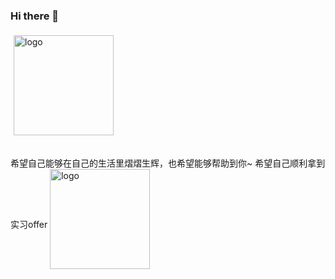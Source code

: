 ### Hi there 👋

<img src="https://github-readme-stats.vercel.app/api?username=fengxiaop&show_icons=true" alt="logo" height="160" align="center" style="margin: 5px; margin-bottom: 20px;" />

希望自己能够在自己的生活里熠熠生辉，也希望能够帮助到你~
希望自己顺利拿到实习offer
<img src="https://github-profile-trophy.vercel.app/?username=fengxiaop&theme=flat&column=7" alt="logo" height="160" align="center" style="margin: auto; margin-bottom: 20px;" />

<!--
**fengxiaop/fengxiaop** is a ✨ _special_ ✨ repository because its `README.md` (this file) appears on your GitHub profile.

Here are some ideas to get you started:

- 🔭 I’m currently working on ...
- 🌱 I’m currently learning ...
- 👯 I’m looking to collaborate on ...
- 🤔 I’m looking for help with ...
- 💬 Ask me about ...
- 📫 How to reach me: ...
- 😄 Pronouns: ...
- ⚡ Fun fact: ...
hello
-->
